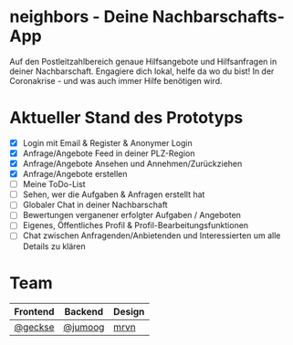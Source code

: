 # neighbors - Deine Nachbarschafts-App
Auf den Postleitzahlbereich genaue Hilfsangebote und Hilfsanfragen in deiner Nachbarschaft. Engagiere dich lokal, helfe da wo du bist! In der Coronakrise - und was auch immer Hilfe benötigen wird.


# Aktueller Stand des Prototyps
 - [x] Login mit Email & Register & Anonymer Login
 - [x] Anfrage/Angebote Feed in deiner PLZ-Region
 - [x] Anfrage/Angebote Ansehen und Annehmen/Zurückziehen
 - [x] Anfrage/Angebote erstellen
 - [ ] Meine ToDo-List
 - [ ] Sehen, wer die Aufgaben & Anfragen erstellt hat
 - [ ] Globaler Chat in deiner Nachbarschaft
 - [ ] Bewertungen verganener erfolgter Aufgaben / Angeboten
 - [ ] Eigenes, Öffentliches Profil & Profil-Bearbeitungsfunktionen
 - [ ] Chat zwischen Anfragenden/Anbietenden und Interessierten um alle Details zu klären
 
# Team
| Frontend | Backend | Design|
|--|--|--|
|[@geckse](https://github.com/geckse)|[@jumoog](https://github.com/jumoog)|[mrvn]([https://www.instagram.com/uandiexperience/](https://www.instagram.com/uandiexperience/)) |
